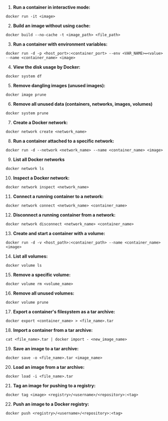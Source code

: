 1. **Run a container in interactive mode:**
```shell
docker run -it <image>
```
2. **Build an image without using cache:**
```shell
docker build --no-cache -t <image_path> <file_path>
```
3. **Run a container with environment variables:**
```shell
docker run -d -p <host_port>:<container_port> --env <VAR_NAME>=<value> --name <container_name> <image>
```
4. **View the disk usage by Docker:**
```shell
docker system df
```
5. **Remove dangling images (unused images):**
```shell
docker image prune
```
6. **Remove all unused data (containers, networks, images, volumes)**
```shell
docker system prune
```
7. **Create a Docker network:**
```shell
docker network create <network_name>
```
8. **Run a container attached to a specific network:**
```shell
docker run -d --network <network_name> --name <container_name> <image>
```
9. **List all Docker networks**
```shell
docker network ls
```
10. **Inspect a Docker network:**
```shell
docker network inspect <network_name>
```
11. **Connect a running container to a network:**
```shell
docker network connect <network_name> <container_name>
```
12. **Disconnect a running container from a network:**
```shell
docker network disconnect <network_name> <container_name>
```
13. **Create and start a container with a volume:**
```shell
docker run -d -v <host_path>:<container_path> --name <container_name> <image>
```
14. **List all volumes:**
```shell
docker volume ls
```
15. **Remove a specific volume:**
```shell
docker volume rm <volume_name>
```
16. **Remove all unused volumes:**
```shell
docker volume prune
```
17. **Export a container's filesystem as a tar archive:**
```shell
docker export <container_name> > <file_name>.tar
```
18. **Import a container from a tar archive:**
```shell
cat <file_name>.tar | docker import - <new_image_name>
```
19. **Save an image to a tar archive:**
```shell
docker save -o <file_name>.tar <image_name>
```
20. **Load an image from a tar archive:**
```shell
docker load -i <file_name>.tar
```
21. **Tag an image for pushing to a registry:**
```shell
docker tag <image> <registry>/<username>/<repository>:<tag>
```
22. **Push an image to a Docker registry:**
```shell
docker push <registry>/<username>/<repository>:<tag>
```